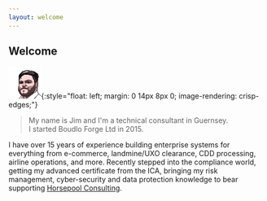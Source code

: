 ```yaml
---
layout: welcome
---
```


## Welcome

![Pixel Art Jim](/assets/images/pixel-jim.png){:style="float: left; margin: 0 14px 8px 0; image-rendering: crisp-edges;"}
> My name is Jim and I'm a technical consultant in Guernsey.  
> I started Boudlo Forge Ltd in 2015.

I have over 15 years of experience building enterprise systems for everything from e-commerce, landmine/UXO clearance, CDD processing, airline operations, and more. Recently stepped into the compliance world, getting my advanced certificate from the ICA, bringing my risk management, cyber-security and data protection knowledge to bear supporting <a href="https://horsepool.gg" target="_blank">Horsepool Consulting</a>.